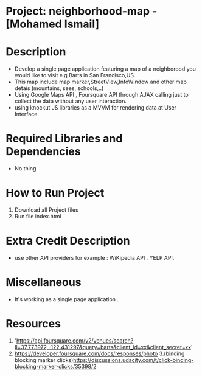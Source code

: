 # Project: neighborhood-map - [Mohamed Ismail]

# Description
   
  - Develop a single page application featuring a map of a neighborood you would like to visit e.g Barts in San Francisco,US.
  - This map include map marker,StreetView,InfoWindow and other  map detais (mountains, sees, schools,..)
  - Using Google Maps API , Foursquare API through AJAX calling just to collect the data without any user interaction.
  - using knockut JS libraries as a MVVM for rendering data at User Interface

# Required Libraries and Dependencies
   - No thing

# How to Run Project 
   1.  Download all Project files
   2.  Run file index.html

# Extra Credit Description
  - use other API providers for example :  WiKipedia API , YELP API.
 
# Miscellaneous
  - It's working as a single page application . 

# Resources
  
  1. 'https://api.foursquare.com/v2/venues/search?ll=37.773972,-122.431297&query=barts&client_id=xx&client_secret=xx' 
  2. https://developer.foursquare.com/docs/responses/photo 
  3.(binding blocking marker clicks)https://discussions.udacity.com/t/click-binding-blocking-marker-clicks/35398/2
